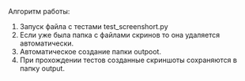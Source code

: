 Алгоритм работы:
1. Запуск файла с тестами test_screenshort.py
2. Если уже была папка с файлами скринов то она удаляется автоматически.
2. Автоматическое создание папки outpoot.
3. При прохождении тестов созданные скриншоты сохраняются в папку output.

